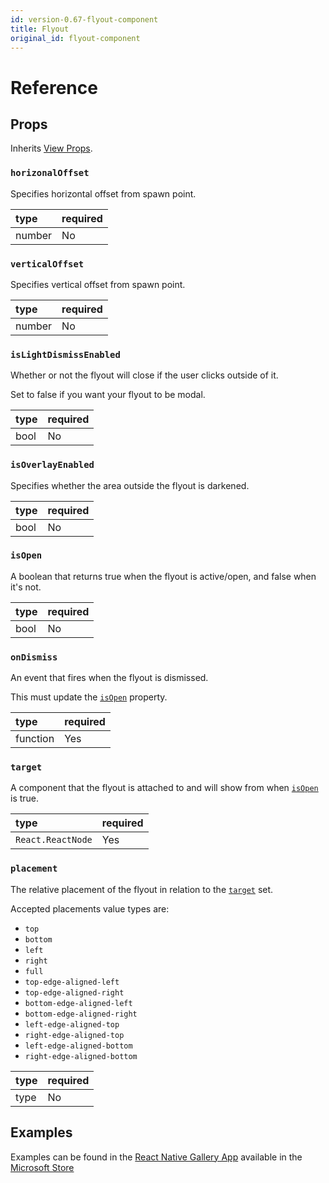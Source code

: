 ```yaml
---
id: version-0.67-flyout-component
title: Flyout
original_id: flyout-component
---
```


# Reference

## Props

Inherits [View Props](https://reactnative.dev/docs/view#props).

### `horizonalOffset`

Specifies horizontal offset from spawn point.

| type | required |
|:--|:--|
| number | No |

### `verticalOffset`

Specifies vertical offset from spawn point.

| type | required |
|:--|:--|
| number | No |

### `isLightDismissEnabled`

Whether or not the flyout will close if the user clicks outside of it.

Set to false if you want your flyout to be modal.

| type | required |
|:--|:--|
| bool | No |

### `isOverlayEnabled`

Specifies whether the area outside the flyout is darkened.

| type | required |
|:--|:--|
| bool | No |

### `isOpen`

A boolean that returns true when the flyout is active/open, and false when it's not.

| type | required |
|:--|:--|
| bool | No |

### `onDismiss`

An event that fires when the flyout is dismissed.

This must update the [`isOpen`](#isopen) property.

| type | required |
|:--|:--|
| function | Yes |

### `target`

A component that the flyout is attached to and will show from when [`isOpen`](#isopen) is true.

| type | required |
|:--|:--|
| `React.ReactNode` | Yes |

### `placement`

The relative placement of the flyout in relation to the [`target`](#target) set.

Accepted placements value types are:

- `top`
- `bottom`
- `left`
- `right`
- `full`
- `top-edge-aligned-left`
- `top-edge-aligned-right`
- `bottom-edge-aligned-left`
- `bottom-edge-aligned-right`
- `left-edge-aligned-top`
- `right-edge-aligned-top`
- `left-edge-aligned-bottom`
- `right-edge-aligned-bottom`

| type | required |
|:--|:--|
| type | No |

## Examples

Examples can be found in the [React Native Gallery App](https://github.com/microsoft/react-native-gallery/blob/main/src/examples/FlyoutExamplePage.tsx) available in the [Microsoft Store](http://aka.ms/reactnativegalleryapp)
